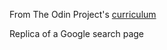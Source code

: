 From The Odin Project's [curriculum](http://www.theodinproject.com/courses/web-development-101/lessons/html-css)

Replica of a Google search page
